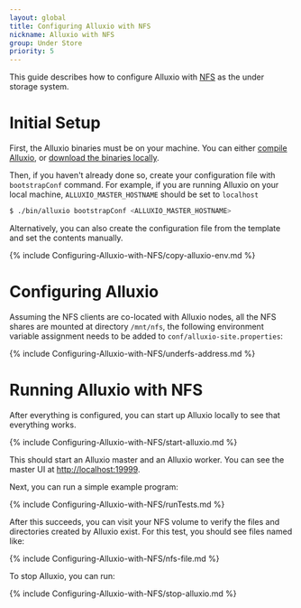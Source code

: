 ```yaml
---
layout: global
title: Configuring Alluxio with NFS
nickname: Alluxio with NFS
group: Under Store
priority: 5
---
```


This guide describes how to configure Alluxio with [NFS](http://nfs.sourceforge.net) as the under storage system.

# Initial Setup

First, the Alluxio binaries must be on your machine. You can either
[compile Alluxio](Building-Alluxio-Master-Branch.html), or
[download the binaries locally](Running-Alluxio-Locally.html).

Then, if you haven't already done so, create your configuration file with `bootstrapConf` command.
For example, if you are running Alluxio on your local machine, `ALLUXIO_MASTER_HOSTNAME` should be set to `localhost`

```bash
$ ./bin/alluxio bootstrapConf <ALLUXIO_MASTER_HOSTNAME>
```

Alternatively, you can also create the configuration file from the template and set the contents manually.

{% include Configuring-Alluxio-with-NFS/copy-alluxio-env.md %}

# Configuring Alluxio

Assuming the NFS clients are co-located with Alluxio nodes, all the NFS shares are mounted at directory
`/mnt/nfs`, the following environment variable assignment needs to be added to
`conf/alluxio-site.properties`:

{% include Configuring-Alluxio-with-NFS/underfs-address.md %}

# Running Alluxio with NFS

After everything is configured, you can start up Alluxio locally to see that everything works.

{% include Configuring-Alluxio-with-NFS/start-alluxio.md %}

This should start an Alluxio master and an Alluxio worker. You can see the master UI at
[http://localhost:19999](http://localhost:19999).

Next, you can run a simple example program:

{% include Configuring-Alluxio-with-NFS/runTests.md %}

After this succeeds, you can visit your NFS volume to verify the files and directories created
by Alluxio exist. For this test, you should see files named like:

{% include Configuring-Alluxio-with-NFS/nfs-file.md %}

To stop Alluxio, you can run:

{% include Configuring-Alluxio-with-NFS/stop-alluxio.md %}
